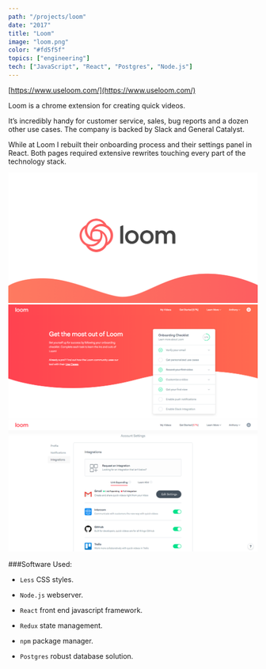 ```yaml
---
path: "/projects/loom"
date: "2017"
title: "Loom"
image: "loom.png"
color: "#fd5f5f"
topics: ["engineering"]
tech: ["JavaScript", "React", "Postgres", "Node.js"]
---
```


[https://www.useloom.com/](https://www.useloom.com/)

Loom is a chrome extension for creating quick videos.

It’s incredibly handy for customer service, sales, bug reports and a dozen other use cases. The company is backed by Slack and General Catalyst.

While at Loom I rebuilt their onboarding process and their settings panel in React. Both pages required extensive rewrites touching every part of the technology stack.

![alt text](/images/loom/loom.png "loom logo")
![alt text](/images/loom/get-started.png "loom get started")
![alt text](/images/loom/settings.png "loom settings")

###Software Used:

* `Less` CSS styles.

* `Node.js` webserver.

* `React` front end javascript framework.

* `Redux` state management.

* `npm` package manager.

* `Postgres` robust database solution.


